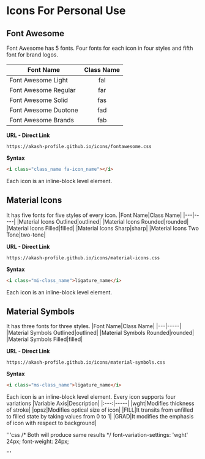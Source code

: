 # Icons For Personal Use
## Font Awesome
Font Awesome has 5 fonts. Four fonts for each icon in four styles and fifth font for brand logos.

|Font Name|Class Name|
|---------|:--------:|
|Font Awesome Light| fal|
|Font Awesome Regular|far|
|Font Awesome Solid|fas|
|Font Awesome Duotone|fad|
|Font Awesome Brands|fab|

__URL - Direct Link__
```url
https://akash-profile.github.io/icons/fontawesome.css
```

__Syntax__
```html
<i class="class_name fa-icon_name"></i>
```
Each icon is an inline-block level element.

## Material Icons
It has five fonts for five styles of every icon.
|Font Name|Class Name|
|---|-----|
|Material Icons Outlined|outlined|
|Material Icons Rounded|rounded|
|Material Icons Filled|filled|
|Material Icons Sharp|sharp|
|Material Icons Two Tone|two-tone|

__URL - Direct Link__
```url
https://akash-profile.github.io/icons/material-icons.css
```

__Syntax__
```html
<i class="mi-class_name">ligature_name</i>
```
Each icon is an inline-block level element.

## Material Symbols
It has three fonts for three styles.
|Font Name|Class Name|
|---|-----|
|Material Symbols Outlined|outlined|
|Material Symbols Rounded|rounded|
|Material Symbols Filled|filled|

__URL - Direct Link__
```url
https://akash-profile.github.io/icons/material-symbols.css
```
__Syntax__
```html
<i class="ms-class_name">ligature_name</i>
```
Each icon is an inline-block level element. Every icon supports four variations
|Variable Axis|Description|
|:---:|-----|
|wght|Modifies thickness of stroke|
|opsz|Modifies optical size of icon|
|FILL|It transits from unfilled to filled state by taking values from 0 to 1|
|GRAD|It modifies the emphasis of icon with respect to background|

'''css
/* Both will produce same results */
font-variation-settings: 'wght' 24px;
font-weight: 24px;


'''